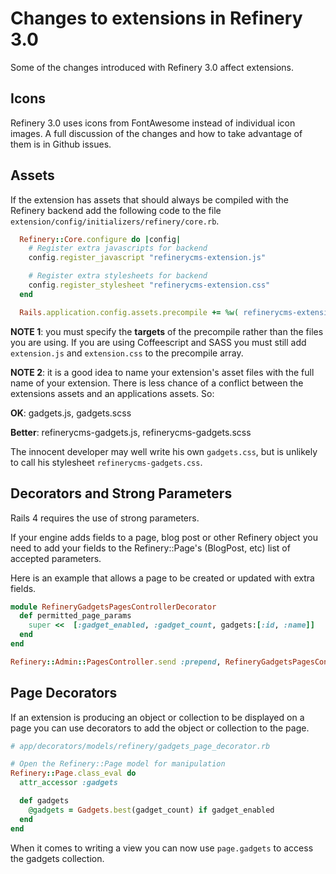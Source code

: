 # Changes to extensions in Refinery 3.0

Some of the changes introduced with Refinery 3.0 affect extensions.

## Icons

Refinery 3.0 uses icons from FontAwesome instead of individual icon images. A full discussion of the changes and how to take advantage of them is in Github issues.

## Assets

If the extension has assets that should always be compiled with the Refinery backend add the following code to the file `extension/config/initializers/refinery/core.rb`.

```ruby
  Refinery::Core.configure do |config|
    # Register extra javascripts for backend
    config.register_javascript "refinerycms-extension.js"

    # Register extra stylesheets for backend
    config.register_stylesheet "refinerycms-extension.css"
  end

  Rails.application.config.assets.precompile += %w( refinerycms-extension.css refinerycms-extension.js )
```

__NOTE 1__: you must specify the __targets__ of the precompile rather than the files you are using. If you are using Coffeescript and SASS you must still add `extension.js` and `extension.css` to the precompile array.

__NOTE 2__: it is a good idea to name your extension's asset files with the full name of your extension. There is less chance of a conflict between the extensions assets and an applications assets. So:

__OK__: gadgets.js, gadgets.scss

__Better__: refinerycms-gadgets.js, refinerycms-gadgets.scss

The innocent developer may well write his own `gadgets.css`, but is unlikely to call his stylesheet `refinerycms-gadgets.css`.

## Decorators and Strong Parameters

Rails 4 requires the use of strong parameters.

If your engine adds fields to a page, blog post or other Refinery object you need to add your fields to the Refinery::Page's (BlogPost, etc) list of accepted parameters.

Here is an example that allows a page to be created or updated with extra fields.

```ruby
module RefineryGadgetsPagesControllerDecorator
  def permitted_page_params
    super <<  [:gadget_enabled, :gadget_count, gadgets:[:id, :name]]
  end
end

Refinery::Admin::PagesController.send :prepend, RefineryGadgetsPagesControllerDecorator
```

## Page Decorators

If an extension is producing an object or collection to be displayed on a page you can use decorators to add the object or collection to the page.

```ruby
# app/decorators/models/refinery/gadgets_page_decorator.rb

# Open the Refinery::Page model for manipulation
Refinery::Page.class_eval do
  attr_accessor :gadgets

  def gadgets
    @gadgets = Gadgets.best(gadget_count) if gadget_enabled
  end
end
```

When it comes to writing a view you can now use `page.gadgets` to access the gadgets collection.
